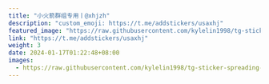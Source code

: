 ```yaml
---
title: "小火箭群组专用丨@xhjzh"
description: "custom_emoji: https://t.me/addstickers/usaxhj"
featured_image: "https://raw.githubusercontent.com/kylelin1998/tg-sticker-spreading-worldwide-images/main/img/1bcde410-756d-4ea4-95db-02955fb385c0.jpg"
link: "https://t.me/addstickers/usaxhj"
weight: 3
date: 2024-01-17T01:22:48+08:00
images:
  - https://raw.githubusercontent.com/kylelin1998/tg-sticker-spreading-worldwide-images/main/img/1bcde410-756d-4ea4-95db-02955fb385c0.jpg
---
```

